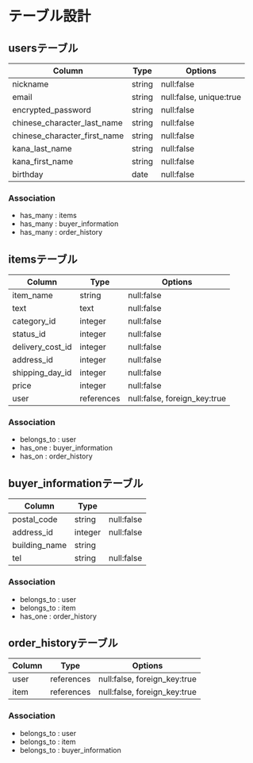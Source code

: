 # テーブル設計

## usersテーブル

| Column                       | Type    | Options                 |
| ---------------------------- | ------- | ----------------------- |
| nickname                     | string  | null:false              |
| email                        | string  | null:false, unique:true |
| encrypted_password           | string  | null:false              |
| chinese_character_last_name  | string  | null:false              |
| chinese_character_first_name | string  | null:false              |
| kana_last_name               | string  | null:false              |
| kana_first_name              | string  | null:false              |
| birthday                     | date    | null:false              |

### Association

- has_many : items
- has_many : buyer_information
- has_many : order_history


## itemsテーブル

| Column           | Type       | Options                      |
| ---------------- | ---------- | ---------------------------- |
| item_name        | string     | null:false                   |
| text             | text       | null:false                   |
| category_id      | integer     | null:false                   |
| status_id        | integer     | null:false                   |
| delivery_cost_id | integer     | null:false                   |
| address_id       | integer     | null:false                   |
| shipping_day_id  | integer     | null:false                   |
| price            | integer    | null:false                   |
| user             | references | null:false, foreign_key:true |

### Association

- belongs_to : user
- has_one : buyer_information
- has_on : order_history


## buyer_informationテーブル

| Column        | Type       |                              |
| ------------- | ---------- | ---------------------------- |
| postal_code   | string     | null:false                   |
| address_id    | integer    | null:false                   |
| building_name | string     |                              |
| tel           | string     | null:false                   |

### Association
- belongs_to : user
- belongs_to : item
- has_one : order_history

## order_historyテーブル

| Column        | Type       | Options                      |
| ------------- | ---------- | ---------------------------- |
| user          | references | null:false, foreign_key:true |
| item          | references | null:false, foreign_key:true |

### Association
- belongs_to : user
- belongs_to : item
- belongs_to : buyer_information